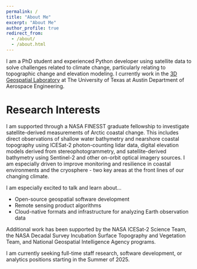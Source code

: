 ```yaml
---
permalink: /
title: "About Me"
excerpt: "About Me"
author_profile: true
redirect_from: 
  - /about/
  - /about.html
---
```

I am a PhD student and experienced Python developer using satellite data to solve challenges related to climate change, particularly relating to topographic change and elevation modeling. I currently work in the [3D Geospatial Laboratory](https://magruder3dgl.com/) at The University of Texas at Austin Department of Aerospace Engineering.

Research Interests
======
I am supported through a NASA FINESST graduate fellowship to investigate satellite-derived measurements of Arctic coastal change. This includes direct observations of shallow water bathymetry and nearshore coastal topography using ICESat-2 photon-counting lidar data, digital elevation models derived from stereophotogrammetry, and satellite-derived bathymetry using Sentinel-2 and other on-orbit optical imagery sources. I am especially driven to improve monitoring and resilience in coastal environments and the cryosphere - two key areas at the front lines of our changing climate.

I am especially excited to talk and learn about...
- Open-source geospatial software development
- Remote sensing product algorithms
- Cloud-native formats and infrastructure for analyzing Earth observation data

Additional work has been supported by the NASA ICESat-2 Science Team, the NASA Decadal Survey Incubation Surface Topography and Vegetation Team, and National Geospatial Intelligence Agency programs. 

I am currently seeking full-time staff research, software development, or analytics positions starting in the Summer of 2025.